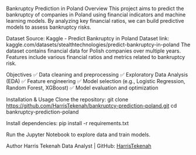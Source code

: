 Bankruptcy Prediction in Poland
Overview
This project aims to predict the bankruptcy of companies in Poland using financial indicators and machine learning models. By analyzing key financial ratios, we can build predictive models to assess bankruptcy risks.

Dataset
Source: Kaggle - Predict Bankruptcy in Poland
Dataset link: kaggle.com/datasets/stealthtechnologies/predict-bankruptcy-in-poland
The dataset contains financial data for Polish companies over multiple years.
Features include various financial ratios and metrics related to bankruptcy risk.

Objectives
✅ Data cleaning and preprocessing
✅ Exploratory Data Analysis (EDA)
✅ Feature engineering
✅ Model selection (e.g., Logistic Regression, Random Forest, XGBoost)
✅ Model evaluation and optimization

Installation & Usage
Clone the repository:
git clone https://github.com/HarrisTekenah/bankruptcy-prediction-poland.git
cd bankruptcy-prediction-poland

Install dependencies:
pip install -r requirements.txt

Run the Jupyter Notebook to explore data and train models.

Author
Harris Tekenah
Data Analyst | GitHub: [HarrisTekenah](https://github.com/HarrisTekenah/bankruptcy-prediction-poland)
